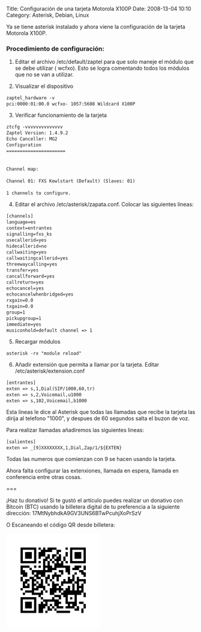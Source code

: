 Title: Configuración de una tarjeta Motorola X100P
Date: 2008-13-04 10:10
Category: Asterisk, Debian, Linux

Ya se tiene asterisk instalado y ahora viene la configuración 
de la tarjeta Motorola X100P.

### Procedimiento de configuración: 

1. Editar el archivo /etc/default/zaptel para que solo maneje 
el módulo que se debe utilizar ( wcfxo). Esto se logra comentando 
todos los módulos que no se van a utilizar.

2. Visualizar el dispositivo

```
zaptel_hardware -v
pci:0000:01:00.0 wcfxo- 1057:5608 Wildcard X100P
```

3. Verificar funcionamiento de la tarjeta

```
ztcfg -vvvvvvvvvvvvvv
Zaptel Version: 1.4.9.2
Echo Canceller: MG2
Configuration
======================


Channel map:

Channel 01: FXS Kewlstart (Default) (Slaves: 01)

1 channels to configure.
```

4. Editar el archivo /etc/asterisk/zapata.conf. Colocar las siguientes líneas:

```
[channels]
language=es
context=entrantes
signalling=fxs_ks
usecallerid=yes
hidecallerid=no
callwaiting=yes
callwaitingcallerid=yes
threewaycalling=yes
transfer=yes
cancallforward=yes
callreturn=yes
echocancel=yes
echocancelwhenbridged=yes
rxgain=0.0
txgain=0.0
group=1
pickupgroup=1
immediate=yes
musiconhold=default channel => 1
```

5. Recargar módulos

```
asterisk -rx "module reload"
```

6. Añadir extensión que permita a llamar por la tarjeta. Editar /etc/asterisk/extension.conf

```
[entrantes]
exten => s,1,Dial(SIP/1000,60,tr)
exten => s,2,Voicemail,u1000
exten => s,102,Voicemail,b1000 
```

Esta lineas le dice al Asterisk que todas las llamadas que recibe la tarjeta 
las dirija al telefono "1000", y despues de 60 segundos salta el buzon de voz.

Para realizar llamadas añadiremos las siguientes lineas:

```
[salientes]
exten => _[9]XXXXXXXX,1,Dial,Zap/1/${EXTEN}
```

Todas las numeros que comienzan con 9 se hacen usando la tarjeta.


Ahora falta configurar las extenxiones, llamada en espera, llamada en conferencia 
entre otras cosas.

===

¡Haz tu donativo!
Si te gustó el artículo puedes realizar un donativo con Bitcoin (BTC) 
usando la billetera digital de tu preferencia a la siguiente 
dirección: 17MtNybhdkA9GV3UNS6BTwPcuhjXoPrSzV

O Escaneando el código QR desde billetera:

![17MtNybhdkA9GV3UNS6BTwPcuhjXoPrSzV](./imagenes/17MtNybhdkA9GV3UNS6BTwPcuhjXoPrSzV.png)
